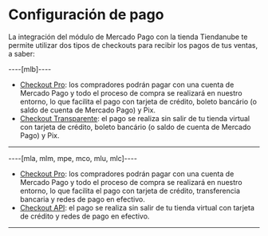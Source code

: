 # Configuración de pago

La integración del módulo de Mercado Pago con la tienda Tiendanube te permite utilizar dos tipos de checkouts para recibir los pagos de tus ventas, a saber:

----[mlb]---- 
* [Checkout Pro](/developers/es/docs/nuvemshop/payment-configuration/checkout-pro): los compradores podrán pagar con una cuenta de Mercado Pago y todo el proceso de compra se realizará en nuestro entorno, lo que facilita el pago con tarjeta de crédito, boleto bancário (o saldo de cuenta de Mercado Pago) y Pix.
* [Checkout Transparente](/developers/es/docs/nuvemshop/payment-configuration/checkout-api): el pago se realiza sin salir de tu tienda virtual con tarjeta de crédito, boleto bancário (o saldo de cuenta de Mercado Pago) y Pix.
------------
----[mla, mlm, mpe, mco, mlu, mlc]----
* [Checkout Pro](/developers/es/docs/nuvemshop/payment-configuration/checkout-pro): los compradores podrán pagar con una cuenta de Mercado Pago y todo el proceso de compra se realizará en nuestro entorno, lo que facilita el pago con tarjeta de crédito, transferencia bancaria y redes de pago en efectivo.
* [Checkout API](/developers/es/docs/nuvemshop/payment-configuration/checkout-api): el pago se realiza sin salir de tu tienda virtual con tarjeta de crédito y redes de pago en efectivo.
------------